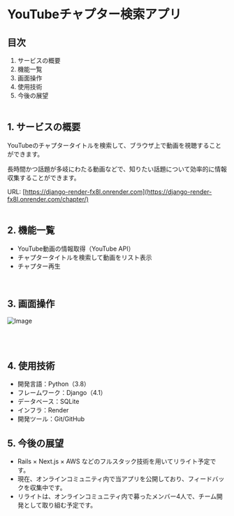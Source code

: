 # YouTubeチャプター検索アプリ

## 目次

1. サービスの概要
2. 機能一覧
3. 画面操作
4. 使用技術
5. 今後の展望
<br><br>

## 1. サービスの概要
YouTubeのチャプタータイトルを検索して、ブラウザ上で動画を視聴することができます。

長時間かつ話題が多岐にわたる動画などで、知りたい話題について効率的に情報収集することができます。

URL: [https://django-render-fx8l.onrender.com](https://django-render-fx8l.onrender.com/chapter/)
<br><br>

## 2. 機能一覧
- YouTube動画の情報取得（YouTube API）
- チャプタータイトルを検索して動画をリスト表示
- チャプター再生
<br>

## 3. 画面操作
![Image](https://github.com/user-attachments/assets/80174dd8-3735-4a2f-a74b-b2ac58926d80)

<br><br>

## 4. 使用技術
- 開発言語：Python（3.8）
- フレームワーク：Django（4.1）
- データベース：SQLite
- インフラ：Render
- 開発ツール：Git/GitHub

## 5. 今後の展望
- Rails × Next.js × AWS などのフルスタック技術を用いてリライト予定です。
- 現在、オンラインコミュニティ内で当アプリを公開しており、フィードバックを収集中です。
- リライトは、オンラインコミュニティ内で募ったメンバー4人で、チーム開発として取り組む予定です。
